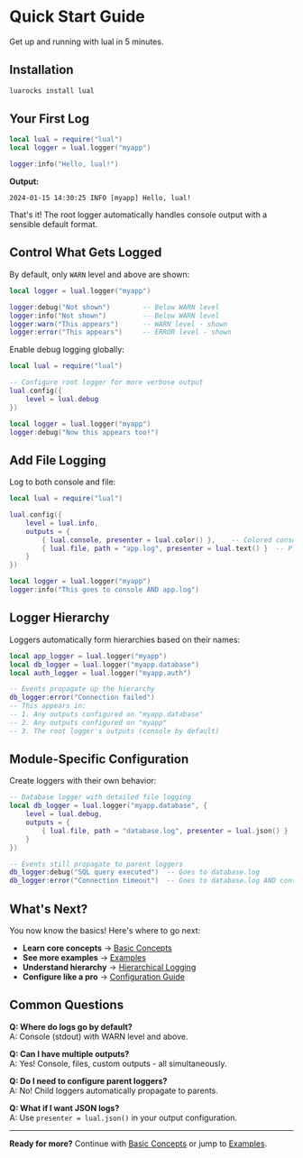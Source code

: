 # Quick Start Guide

Get up and running with lual in 5 minutes.

## Installation

```bash
luarocks install lual
```

## Your First Log

```lua
local lual = require("lual")
local logger = lual.logger("myapp")

logger:info("Hello, lual!")
```

**Output:**
```
2024-01-15 14:30:25 INFO [myapp] Hello, lual!
```

That's it! The root logger automatically handles console output with a sensible default format.

## Control What Gets Logged

By default, only `WARN` level and above are shown:

```lua
local logger = lual.logger("myapp")

logger:debug("Not shown")        -- Below WARN level  
logger:info("Not shown")         -- Below WARN level
logger:warn("This appears")      -- WARN level - shown
logger:error("This appears")     -- ERROR level - shown
```

Enable debug logging globally:

```lua
local lual = require("lual")

-- Configure root logger for more verbose output
lual.config({
    level = lual.debug
})

local logger = lual.logger("myapp")
logger:debug("Now this appears too!")
```

## Add File Logging

Log to both console and file:

```lua
local lual = require("lual")

lual.config({
    level = lual.info,
    outputs = {
        { lual.console, presenter = lual.color() },    -- Colored console
        { lual.file, path = "app.log", presenter = lual.text() }  -- Plain text file
    }
})

local logger = lual.logger("myapp")
logger:info("This goes to console AND app.log")
```

## Logger Hierarchy

Loggers automatically form hierarchies based on their names:

```lua
local app_logger = lual.logger("myapp")
local db_logger = lual.logger("myapp.database")
local auth_logger = lual.logger("myapp.auth")

-- Events propagate up the hierarchy
db_logger:error("Connection failed")  
-- This appears in:
-- 1. Any outputs configured on "myapp.database" 
-- 2. Any outputs configured on "myapp"
-- 3. The root logger's outputs (console by default)
```

## Module-Specific Configuration

Create loggers with their own behavior:

```lua
-- Database logger with detailed file logging
local db_logger = lual.logger("myapp.database", {
    level = lual.debug,
    outputs = {
        { lual.file, path = "database.log", presenter = lual.json() }
    }
})

-- Events still propagate to parent loggers
db_logger:debug("SQL query executed")  -- Goes to database.log
db_logger:error("Connection timeout")  -- Goes to database.log AND console
```

## What's Next?

You now know the basics! Here's where to go next:

- **Learn core concepts** → [Basic Concepts](basic-concepts.md)
- **See more examples** → [Examples](../examples/basic-examples.md)
- **Understand hierarchy** → [Hierarchical Logging](../guide/hierarchical-logging.md)
- **Configure like a pro** → [Configuration Guide](../guide/configuration.md)

## Common Questions

**Q: Where do logs go by default?**  
A: Console (stdout) with WARN level and above.

**Q: Can I have multiple outputs?**  
A: Yes! Console, files, custom outputs - all simultaneously.

**Q: Do I need to configure parent loggers?**  
A: No! Child loggers automatically propagate to parents.

**Q: What if I want JSON logs?**  
A: Use `presenter = lual.json()` in your output configuration.

---

**Ready for more?** Continue with [Basic Concepts](basic-concepts.md) or jump to [Examples](../examples/). 